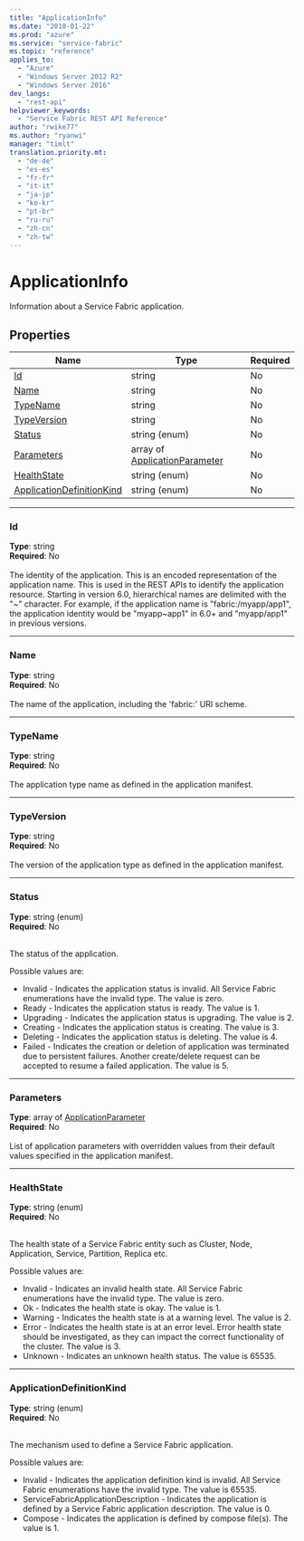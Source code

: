 ```yaml
---
title: "ApplicationInfo"
ms.date: "2018-01-22"
ms.prod: "azure"
ms.service: "service-fabric"
ms.topic: "reference"
applies_to: 
  - "Azure"
  - "Windows Server 2012 R2"
  - "Windows Server 2016"
dev_langs: 
  - "rest-api"
helpviewer_keywords: 
  - "Service Fabric REST API Reference"
author: "rwike77"
ms.author: "ryanwi"
manager: "timlt"
translation.priority.mt: 
  - "de-de"
  - "es-es"
  - "fr-fr"
  - "it-it"
  - "ja-jp"
  - "ko-kr"
  - "pt-br"
  - "ru-ru"
  - "zh-cn"
  - "zh-tw"
---
```

# ApplicationInfo

Information about a Service Fabric application.

## Properties
| Name | Type | Required |
| --- | --- | --- |
| [Id](#id) | string | No |
| [Name](#name) | string | No |
| [TypeName](#typename) | string | No |
| [TypeVersion](#typeversion) | string | No |
| [Status](#status) | string (enum) | No |
| [Parameters](#parameters) | array of [ApplicationParameter](sfclient-v61-model-applicationparameter.md) | No |
| [HealthState](#healthstate) | string (enum) | No |
| [ApplicationDefinitionKind](#applicationdefinitionkind) | string (enum) | No |

____
### Id
__Type__: string <br/>
__Required__: No<br/>
<br/>
The identity of the application. This is an encoded representation of the application name. This is used in the REST APIs to identify the application resource.
Starting in version 6.0, hierarchical names are delimited with the "\~" character. For example, if the application name is "fabric:/myapp/app1",
the application identity would be "myapp\~app1" in 6.0+ and "myapp/app1" in previous versions.


____
### Name
__Type__: string <br/>
__Required__: No<br/>
<br/>
The name of the application, including the 'fabric:' URI scheme.

____
### TypeName
__Type__: string <br/>
__Required__: No<br/>
<br/>
The application type name as defined in the application manifest.

____
### TypeVersion
__Type__: string <br/>
__Required__: No<br/>
<br/>
The version of the application type as defined in the application manifest.

____
### Status
__Type__: string (enum) <br/>
__Required__: No<br/>
<br/>


The status of the application.


Possible values are: 

  - Invalid - Indicates the application status is invalid. All Service Fabric enumerations have the invalid type. The value is zero.
  - Ready - Indicates the application status is ready. The value is 1.
  - Upgrading - Indicates the application status is upgrading. The value is 2.
  - Creating - Indicates the application status is creating. The value is 3.
  - Deleting - Indicates the application status is deleting. The value is 4.
  - Failed - Indicates the creation or deletion of application was terminated due to persistent failures. Another create/delete request can be accepted to resume a failed application. The value is 5.



____
### Parameters
__Type__: array of [ApplicationParameter](sfclient-v61-model-applicationparameter.md) <br/>
__Required__: No<br/>
<br/>
List of application parameters with overridden values from their default values specified in the application manifest.

____
### HealthState
__Type__: string (enum) <br/>
__Required__: No<br/>
<br/>


The health state of a Service Fabric entity such as Cluster, Node, Application, Service, Partition, Replica etc.

Possible values are: 

  - Invalid - Indicates an invalid health state. All Service Fabric enumerations have the invalid type. The value is zero.
  - Ok - Indicates the health state is okay. The value is 1.
  - Warning - Indicates the health state is at a warning level. The value is 2.
  - Error - Indicates the health state is at an error level. Error health state should be investigated, as they can impact the correct functionality of the cluster. The value is 3.
  - Unknown - Indicates an unknown health status. The value is 65535.



____
### ApplicationDefinitionKind
__Type__: string (enum) <br/>
__Required__: No<br/>
<br/>


The mechanism used to define a Service Fabric application.


Possible values are: 

  - Invalid - Indicates the application definition kind is invalid. All Service Fabric enumerations have the invalid type. The value is 65535.
  - ServiceFabricApplicationDescription - Indicates the application is defined by a Service Fabric application description. The value is 0.
  - Compose - Indicates the application is defined by compose file(s). The value is 1.


